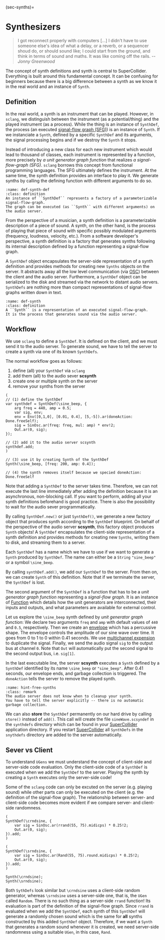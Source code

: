 (sec-synths)=
# Synthesizers

>I got reconnect properly with computers [...] I didn't have to use someone else's idea of what a delay, or a reverb, or a sequencer shoud do, or should sound like; I could start from the ground, and think in terms of sound and maths. It was like coming off the rails. -- *Jonny Greenwood*

The concept of synth definitions and synth is central to SuperCollider.
Everything is built around this fundamental concept.
It can be confusing for beginners because there is a big difference between a synth as we know it in the real world and an instance of ``Synth``.

## Definition

In the real world, a synth is an instrument that can be played.
However, in ``sclang``, we distinguish between the instrument (as a potential/thing) and the played instrument (as a process).
While the thing is an instance of ``SynthDef``, the process (an executed [signal-flow graph (SFG)](https://en.wikipedia.org/wiki/Signal-flow_graph)) is an instance of ``Synth``.
If we instanciate a ``Synth``, defined by a specific ``SynthDef`` and its arguments, the signal processing begins and if we destroy the ``Synth`` it stops.

Instead of introducing a new class for each new instrument which would lead to thousand of classes, each instrument is represented by a function, more precisely by *a unit generator graph function* that realizes *a signal-flow-graph (SFG)*.
``sclang`` borrows this concept from functional programming languages.
The SFG ultimately defines the instrument.
At the same time, the synth definition provides an interface to play it.
We generate synths by calling the defining function with different arguments to do so.

```{admonition} SynthDef
:name: def-synth-def
:class: definition
An instance of ``SynthDef`` represents a factory of a parameterizable signal-flow-graph.
The graph can be executed (as ``Synth`` with different arguments) on the audio server.
```

From the perspective of a musician, a synth definition is a parameterizable description of a piece of sound.
A synth, on the other hand, is the process of playing that piece of sound with specific possibly modulated arguments (frequency, loudness, velocity, etc.).
From a software developer's perspective, a synth definition is a factory that generates synths following its internal description defined by a function representing a signal-flow graph.

A ``SynthDef`` object encapsulates the server-side representation of a synth definition and provides methods for creating new ``Synths`` objects on the server.
It abstracts away all the low level communication (via [OSC](sec-osc)) between the client and the audio server.
Furthermore, a ``SynthDef`` object can be serialized to the disk and streamed via the network to distant audio servers.
``SynthDefs`` are nothing more than compact representations of signal-flow graphs written down in text.

```{admonition} Synth
:name: def-synth
:class: definition
A ``Synth`` is a representation of an executed signal-flow-graph.
It is the process that generates sound via the audio server.
```

## Workflow

We use ``sclang`` to define a ``SynthDef``.
It is defined on the client, and we must send it to the audio server.
To generate sound, we have to tell the server to create a synth via one of its known ``SynthDefs``.

The normal workflow goes as follows:

1. define (all) your ``SynthDef`` via ``sclang``
2. add them (all) to the audio sever **scsynth**
3. create one or multiple synth on the server
4. remove your synths from the server

```isc
(
// (1) define the SynthDef
var synthdef = SynthDef(\sine_beep, {
    arg freq = 440, amp = 0.5;
    var sig, env;
    env = Env([0,1,0], [0.01, 0.4], [5,-5]).ar(doneAction: Done.freeSelf);
    sig = SinOsc.ar(freq: freq, mul: amp) * env!2;
    Out.ar(0, sig);
});

// (2) add it to the audio server scsynth
synthdef.add;
)

// (3) use it by creating Synth of the SynthDef
Synth(\sine_beep, [freq: 200, amp: 0.4]);

// (4) the synth removes itself because we specied doneAction: Done.freeSelf
```

Note that adding a ``SynthDef`` to the server takes time.
Therefore, we can not execute the last line immediately after adding the definition because it is an asynchronous, non-blocking call.
If you want to perform, adding all your synth definitions beforehand is good practice.
There is also the possibility to wait for the audio sever programmatically.

By calling ``SynthDef.new()`` or just ``SynthDef()``, we generate a new factory object that produces synth according to the ``SynthDef`` blueprint.
On behalf of the perspective of the audio server **scsynth**, this factory object produces ``Synth`` objects!
A ``SynthDef`` encapsulates the client-side representation of a synth definition and provides methods for creating new ``Synths``, writing them to disk, and streaming them to a server.

Each ``SynthDef`` has a name which we have to use if we want to generate a ``Synth`` produced by ``SynthDef``.
The name can either be a ``String`` ``"sine_beep"`` or a symbol ``\sine_beep``.

By calling ``synthDef.add()``, we add our ``SynthDef`` to the server.
From then on, we can create ``Synth`` of this definition.
Note that if we terminate the server, the ``SynthDef`` is lost.

The second argument of the ``SynthDef`` is a function that has to be a *unit generator graph function* representing a *signal-flow graph*.
It is an instance of [Function](https://doc.sccode.org/Reference/Functions.html) which details how the unit generators are interconnected, their inputs and outputs, and what parameters are available for external control.

Let us explore the ``\sine_beep`` synth defined by *unit generator graph function*:
We declare two arguments ``freq`` and ``amp`` with default values of ``440`` and ``0.5``, respectively.
Then we create an [envelope](sec-envelope) which has a percussive shape.
The envelope controls the amplitude of our sine wave over time.
It goes from 0 to 1 to 0 within 0.41 seconds.
We use [multichannel expension](sec-mce) to duplicate the signal.
Finally, we send the audio signal ``sig`` to the output bus at channel ``0``.
Note that ``Out`` will automatically put the second signal to the second output bus, i.e. ``sig[1]``.

In the last executable line, the server **scsynth** executes a ``Synth`` defined by a ``SynthDef`` identified by its name ``\sine_beep`` or ``"sine_beep"``.
After 0.41 seconds, our envelope ends, and garbage collection is triggered.
The ``doneAction`` tells the server to remove the played synth.

```{admonition} Cleaning up Synth
:name: hint-free-synths
:class: remark
The audio server does not know when to cleanup your synth.
You have to tell the server explicitly -- there is no automatic garbage collection.
```

We can also **store** the ``SynthDef`` permanently on our hard drive by calling ``store()`` instead of ``add()``.
This call will create the file ``sineWave.scsyndef`` in the ``synthdefs`` directory which can be found in your [SuperCollider](https://supercollider.github.io/) application directory.
If you restart [SuperCollider](https://supercollider.github.io/) all ``SynthDefs`` in the ``snythdefs`` directory are added to the server automatically.

## Sever vs Client

To understand ``UGens`` we must understand the concept of client-side and server-side code evaluation.
Only the client-side code of a ``SynthDef`` is executed when we add the ``SynthDef`` to the server.
Playing the synth by creating a ``Synth`` executes only the server-side code!

Some of the ``sclang`` code can only be excuted on the server (e.g. playing sound) while other parts can only be executed on the client (e.g. the definition of the signal-flow graph).
The relationship between server- and client-side code becomes more evident if we compare server- and client-side randomness.

```isc
(
SynthDef(\crndsine, {
    var sig = SinOsc.ar(rrand(55, 75).midicps) * 0.25!2;
    Out.ar(0, sig);
}).add;
)

(
SynthDef(\srndsine, {
    var sig = SinOsc.ar(Rand(55, 75).round.midicps) * 0.25!2;
    Out.ar(0, sig);
}).add;
)

Synth(\crndsine);
Synth(\srndsine);
```

Both ``SythDefs`` look similar but ``\crndsine`` uses a client-side random generator, whereas ``\srndsine`` uses a server-side one, that is, the ``UGen`` called ``Random``.
There is no such thing as a server-side ``rrand`` function!
Its evaluation is part of the definition of the signal-flow graph.
Since ``rrand`` is evaluated when we add the ``SynthDef``, each synth of this ``SynthDef`` will generate a randomly chosen sound which is the same for **all** synths constructed by this added ``SynthDef`` object.
Therefore, if we want a ``Synth`` that generates a random sound whenever it is created, we need server-side randomness using a suitable ``UGen``, in this case, ``Rand``.